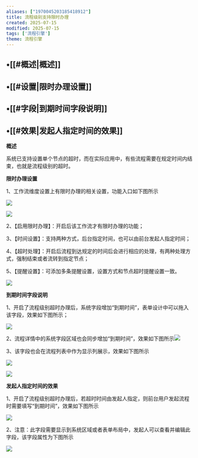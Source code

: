 ```yaml
---
aliases: ["1970045203185418912"]
title: 流程级别支持限时办理
created: 2025-07-15
modified: 2025-07-15
tags: ['流程引擎']
theme: 流程引擎
---
```


## •[[#概述|概述]]

## •[[#设置|限时办理设置]]

## •[[#字段|到期时间字段说明]]

## •[[#效果|发起人指定时间的效果]]

**概述**

系统已支持设置单个节点的超时，而在实际应用中，有些流程需要在规定时间内结束，也就是流程级别的超时。

**限时办理设置**

1、工作流维度设置上有限时办理的相关设置，功能入口如下图所示

![](745857fa2d3377d27de28c6dba93b5e9.jpg)

![](a264a1934804f7148c30810555fa4046.jpg)

2、【启用限时办理】：开启后该工作流才有限时办理的功能；

3、【时间设置】：支持两种方式，后台指定时间，也可以由前台发起人指定时间；

4、【超时处理】：开启后流程到达规定的时间后会进行相应的处理，有两种处理方式，强制结束或者流转到指定节点；

5、【提醒设置】：可添加多条提醒设置，设置方式和节点超时提醒设置一致。

![](c3a7ce9f5770e36e563e13d746281d83.jpg)

**到期时间字段说明**

1、开启了流程级别超时办理后，系统字段增加“到期时间”，表单设计中可以拖入该字段，效果如下图所示；

![](5540beec2827c9d5aa1cd4f881140b0d.jpg)

2、流程详情中的系统字段区域也会同步增加“到期时间”，效果如下图所示![](011b7535d99c44ff080d0725fd564624.jpg)

3、该字段也会在流程列表中作为显示列展示，效果如下图所示

![](2b46fb92f5bacaa728e48ba1c22f5145.jpg)

![](175d3c5ccadd7ee6342929ba865db645.jpg)

**发起人指定时间的效果**

1、开启了流程级别超时办理后，若超时时间由发起人指定，则前台用户发起流程时需要填写“到期时间”，效果如下图所示

![](af31ec5cd24db412173221192183c439.jpg)

2、注意：此字段需要显示到系统区域或者表单布局中，发起人可以查看并编辑此字段，该字段属性为下图所示

![](7b9915d1dc8d19424988d38626a9cf4f.jpg)